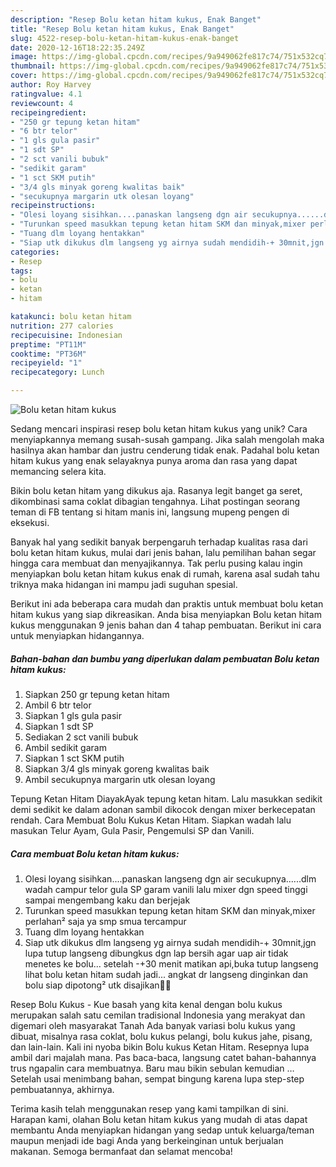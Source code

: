 ```yaml
---
description: "Resep Bolu ketan hitam kukus, Enak Banget"
title: "Resep Bolu ketan hitam kukus, Enak Banget"
slug: 4522-resep-bolu-ketan-hitam-kukus-enak-banget
date: 2020-12-16T18:22:35.249Z
image: https://img-global.cpcdn.com/recipes/9a949062fe817c74/751x532cq70/bolu-ketan-hitam-kukus-foto-resep-utama.jpg
thumbnail: https://img-global.cpcdn.com/recipes/9a949062fe817c74/751x532cq70/bolu-ketan-hitam-kukus-foto-resep-utama.jpg
cover: https://img-global.cpcdn.com/recipes/9a949062fe817c74/751x532cq70/bolu-ketan-hitam-kukus-foto-resep-utama.jpg
author: Roy Harvey
ratingvalue: 4.1
reviewcount: 4
recipeingredient:
- "250 gr tepung ketan hitam"
- "6 btr telor"
- "1 gls gula pasir"
- "1 sdt SP"
- "2 sct vanili bubuk"
- "sedikit garam"
- "1 sct SKM putih"
- "3/4 gls minyak goreng kwalitas baik"
- "secukupnya margarin utk olesan loyang"
recipeinstructions:
- "Olesi loyang sisihkan....panaskan langseng dgn air secukupnya......dlm wadah campur telor gula SP garam vanili lalu mixer dgn speed tinggi sampai mengembang kaku dan berjejak"
- "Turunkan speed masukkan tepung ketan hitam SKM dan minyak,mixer perlahan² saja ya smp smua tercampur"
- "Tuang dlm loyang hentakkan"
- "Siap utk dikukus dlm langseng yg airnya sudah mendidih-+ 30mnit,jgn lupa tutup langseng dibungkus dgn lap bersih agar uap air tidak menetes ke bolu... setelah -+30 menit matikan api,buka tutup langseng lihat bolu ketan hitam sudah jadi... angkat dr langseng dinginkan dan bolu siap dipotong² utk disajikan🤗🤗"
categories:
- Resep
tags:
- bolu
- ketan
- hitam

katakunci: bolu ketan hitam 
nutrition: 277 calories
recipecuisine: Indonesian
preptime: "PT11M"
cooktime: "PT36M"
recipeyield: "1"
recipecategory: Lunch

---
```



![Bolu ketan hitam kukus](https://img-global.cpcdn.com/recipes/9a949062fe817c74/751x532cq70/bolu-ketan-hitam-kukus-foto-resep-utama.jpg)

Sedang mencari inspirasi resep bolu ketan hitam kukus yang unik? Cara menyiapkannya memang susah-susah gampang. Jika salah mengolah maka hasilnya akan hambar dan justru cenderung tidak enak. Padahal bolu ketan hitam kukus yang enak selayaknya punya aroma dan rasa yang dapat memancing selera kita.

Bikin bolu ketan hitam yang dikukus aja. Rasanya legit banget ga seret, dikombinasi sama coklat dibagian tengahnya. Lihat postingan seorang teman di FB tentang si hitam manis ini, langsung mupeng pengen di eksekusi.

Banyak hal yang sedikit banyak berpengaruh terhadap kualitas rasa dari bolu ketan hitam kukus, mulai dari jenis bahan, lalu pemilihan bahan segar hingga cara membuat dan menyajikannya. Tak perlu pusing kalau ingin menyiapkan bolu ketan hitam kukus enak di rumah, karena asal sudah tahu triknya maka hidangan ini mampu jadi suguhan spesial.


Berikut ini ada beberapa cara mudah dan praktis untuk membuat bolu ketan hitam kukus yang siap dikreasikan. Anda bisa menyiapkan Bolu ketan hitam kukus menggunakan 9 jenis bahan dan 4 tahap pembuatan. Berikut ini cara untuk menyiapkan hidangannya.

<!--inarticleads1-->

##### Bahan-bahan dan bumbu yang diperlukan dalam pembuatan Bolu ketan hitam kukus:

1. Siapkan 250 gr tepung ketan hitam
1. Ambil 6 btr telor
1. Siapkan 1 gls gula pasir
1. Siapkan 1 sdt SP
1. Sediakan 2 sct vanili bubuk
1. Ambil sedikit garam
1. Siapkan 1 sct SKM putih
1. Siapkan 3/4 gls minyak goreng kwalitas baik
1. Ambil secukupnya margarin utk olesan loyang


Tepung Ketan Hitam DiayakAyak tepung ketan hitam. Lalu masukkan sedikit demi sedikit ke dalam adonan sambil dikocok dengan mixer berkecepatan rendah. Cara Membuat Bolu Kukus Ketan Hitam. Siapkan wadah lalu masukan Telur Ayam, Gula Pasir, Pengemulsi SP dan Vanili. 

<!--inarticleads2-->

##### Cara membuat Bolu ketan hitam kukus:

1. Olesi loyang sisihkan....panaskan langseng dgn air secukupnya......dlm wadah campur telor gula SP garam vanili lalu mixer dgn speed tinggi sampai mengembang kaku dan berjejak
1. Turunkan speed masukkan tepung ketan hitam SKM dan minyak,mixer perlahan² saja ya smp smua tercampur
1. Tuang dlm loyang hentakkan
1. Siap utk dikukus dlm langseng yg airnya sudah mendidih-+ 30mnit,jgn lupa tutup langseng dibungkus dgn lap bersih agar uap air tidak menetes ke bolu... setelah -+30 menit matikan api,buka tutup langseng lihat bolu ketan hitam sudah jadi... angkat dr langseng dinginkan dan bolu siap dipotong² utk disajikan🤗🤗


Resep Bolu Kukus - Kue basah yang kita kenal dengan bolu kukus merupakan salah satu cemilan tradisional Indonesia yang merakyat dan digemari oleh masyarakat Tanah Ada banyak variasi bolu kukus yang dibuat, misalnya rasa coklat, bolu kukus pelangi, bolu kukus jahe, pisang, dan lain-lain. Kali ini nyoba bikin Bolu kukus Ketan Hitam. Resepnya lupa ambil dari majalah mana. Pas baca-baca, langsung catet bahan-bahannya trus ngapalin cara membuatnya. Baru mau bikin sebulan kemudian … Setelah usai menimbang bahan, sempat bingung karena lupa step-step pembuatannya, akhirnya. 

Terima kasih telah menggunakan resep yang kami tampilkan di sini. Harapan kami, olahan Bolu ketan hitam kukus yang mudah di atas dapat membantu Anda menyiapkan hidangan yang sedap untuk keluarga/teman maupun menjadi ide bagi Anda yang berkeinginan untuk berjualan makanan. Semoga bermanfaat dan selamat mencoba!
